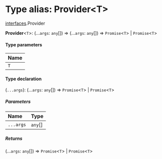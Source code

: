 # Type alias: Provider\<T>

[interfaces](/auto-docs/free-layout-editor/modules/interfaces.md).Provider

**Provider**<`T`>: (...`args`: `any`\[]) => (...`args`: `any`\[]) => `Promise`<`T`> | `Promise`<`T`>

#### Type parameters

| Name |
| :------ |
| `T` |

#### Type declaration

(`...args`): (...`args`: `any`\[]) => `Promise`<`T`> | `Promise`<`T`>

##### Parameters

| Name | Type |
| :------ | :------ |
| `...args` | `any`\[] |

##### Returns

(...`args`: `any`\[]) => `Promise`<`T`> | `Promise`<`T`>
